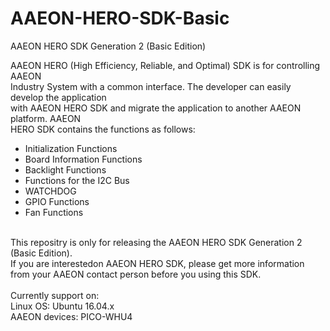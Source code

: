 # AAEON-HERO-SDK-Basic
AAEON HERO SDK Generation 2 (Basic Edition)<br>

AAEON HERO (High Efficiency, Reliable, and Optimal) SDK is for controlling AAEON<br>
Industry System with a common interface. The developer can easily develop the application<br>
with AAEON HERO SDK and migrate the application to another AAEON platform. AAEON<br>
HERO SDK contains the functions as follows:<br>
* Initialization Functions <br>
* Board Information Functions <br>
* Backlight Functions<br>
* Functions for the I2C Bus<br>
* WATCHDOG<br>
* GPIO Functions<br>
* Fan Functions<br>
<br>
This repositry is only for releasing the AAEON HERO SDK Generation 2 (Basic Edition).<br>
If you are interestedon AAEON HERO SDK, please get more information from your AAEON contact person before you using this SDK.<br>
<br>
Currently support on: <br>
Linux OS: Ubuntu 16.04.x <br>
AAEON devices: PICO-WHU4 <br>
